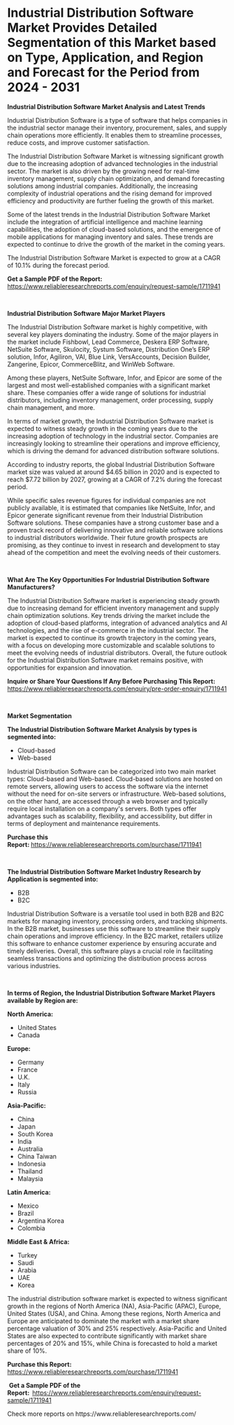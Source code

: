 <p><h1>Industrial Distribution Software Market Provides Detailed Segmentation of this Market based on Type, Application, and Region and Forecast for the Period from 2024 - 2031</h1></p><p><strong>Industrial Distribution Software Market Analysis and Latest Trends</strong></p>
<p><p>Industrial Distribution Software is a type of software that helps companies in the industrial sector manage their inventory, procurement, sales, and supply chain operations more efficiently. It enables them to streamline processes, reduce costs, and improve customer satisfaction.</p><p>The Industrial Distribution Software Market is witnessing significant growth due to the increasing adoption of advanced technologies in the industrial sector. The market is also driven by the growing need for real-time inventory management, supply chain optimization, and demand forecasting solutions among industrial companies. Additionally, the increasing complexity of industrial operations and the rising demand for improved efficiency and productivity are further fueling the growth of this market.</p><p>Some of the latest trends in the Industrial Distribution Software Market include the integration of artificial intelligence and machine learning capabilities, the adoption of cloud-based solutions, and the emergence of mobile applications for managing inventory and sales. These trends are expected to continue to drive the growth of the market in the coming years.</p><p>The Industrial Distribution Software Market is expected to grow at a CAGR of 10.1% during the forecast period.</p></p>
<p><strong>Get a Sample PDF of the Report:&nbsp;</strong> <a href="https://www.reliableresearchreports.com/enquiry/request-sample/1711941">https://www.reliableresearchreports.com/enquiry/request-sample/1711941</a></p>
<p>&nbsp;</p>
<p><strong>Industrial Distribution Software Major Market Players</strong></p>
<p><p>The Industrial Distribution Software market is highly competitive, with several key players dominating the industry. Some of the major players in the market include Fishbowl, Lead Commerce, Deskera ERP Software, NetSuite Software, Skulocity, Systum Software, Distribution One’s ERP solution, Infor, Agiliron, VAI, Blue Link, VersAccounts, Decision Builder, Zangerine, Epicor, CommerceBlitz, and WinWeb Software.</p><p>Among these players, NetSuite Software, Infor, and Epicor are some of the largest and most well-established companies with a significant market share. These companies offer a wide range of solutions for industrial distributors, including inventory management, order processing, supply chain management, and more.</p><p>In terms of market growth, the Industrial Distribution Software market is expected to witness steady growth in the coming years due to the increasing adoption of technology in the industrial sector. Companies are increasingly looking to streamline their operations and improve efficiency, which is driving the demand for advanced distribution software solutions.</p><p>According to industry reports, the global Industrial Distribution Software market size was valued at around $4.65 billion in 2020 and is expected to reach $7.72 billion by 2027, growing at a CAGR of 7.2% during the forecast period.</p><p>While specific sales revenue figures for individual companies are not publicly available, it is estimated that companies like NetSuite, Infor, and Epicor generate significant revenue from their Industrial Distribution Software solutions. These companies have a strong customer base and a proven track record of delivering innovative and reliable software solutions to industrial distributors worldwide. Their future growth prospects are promising, as they continue to invest in research and development to stay ahead of the competition and meet the evolving needs of their customers.</p></p>
<p>&nbsp;</p>
<p><strong>What Are The Key Opportunities For Industrial Distribution Software Manufacturers?</strong></p>
<p><p>The Industrial Distribution Software market is experiencing steady growth due to increasing demand for efficient inventory management and supply chain optimization solutions. Key trends driving the market include the adoption of cloud-based platforms, integration of advanced analytics and AI technologies, and the rise of e-commerce in the industrial sector. The market is expected to continue its growth trajectory in the coming years, with a focus on developing more customizable and scalable solutions to meet the evolving needs of industrial distributors. Overall, the future outlook for the Industrial Distribution Software market remains positive, with opportunities for expansion and innovation.</p></p>
<p><strong>Inquire or Share Your Questions If Any Before Purchasing This Report:</strong> <a href="https://www.reliableresearchreports.com/enquiry/pre-order-enquiry/1711941">https://www.reliableresearchreports.com/enquiry/pre-order-enquiry/1711941</a></p>
<p>&nbsp;</p>
<p><strong>Market Segmentation</strong></p>
<p><strong>The Industrial Distribution Software Market Analysis by types is segmented into:</strong></p>
<p><ul><li>Cloud-based</li><li>Web-based</li></ul></p>
<p><p>Industrial Distribution Software can be categorized into two main market types: Cloud-based and Web-based. Cloud-based solutions are hosted on remote servers, allowing users to access the software via the internet without the need for on-site servers or infrastructure. Web-based solutions, on the other hand, are accessed through a web browser and typically require local installation on a company's servers. Both types offer advantages such as scalability, flexibility, and accessibility, but differ in terms of deployment and maintenance requirements.</p></p>
<p><strong>Purchase this Report:&nbsp;</strong><a href="https://www.reliableresearchreports.com/purchase/1711941">https://www.reliableresearchreports.com/purchase/1711941</a></p>
<p>&nbsp;</p>
<p><strong>The Industrial Distribution Software Market Industry Research by Application is segmented into:</strong></p>
<p><ul><li>B2B</li><li>B2C</li></ul></p>
<p><p>Industrial Distribution Software is a versatile tool used in both B2B and B2C markets for managing inventory, processing orders, and tracking shipments. In the B2B market, businesses use this software to streamline their supply chain operations and improve efficiency. In the B2C market, retailers utilize this software to enhance customer experience by ensuring accurate and timely deliveries. Overall, this software plays a crucial role in facilitating seamless transactions and optimizing the distribution process across various industries.</p></p>
<p>&nbsp;</p>
<p><strong>In terms of Region, the Industrial Distribution Software Market Players available by Region are:</strong></p>
<p>
    <p> <strong> North America: </strong>
        <ul>
            <li>United States</li>
            <li>Canada</li>
        </ul>
        </p> 
    <p> <strong> Europe: </strong>
        <ul>
            <li>Germany</li>
            <li>France</li>
            <li>U.K.</li>
            <li>Italy</li>
            <li>Russia</li>
        </ul>
        </p> 
    <p> <strong> Asia-Pacific: </strong>
        <ul>
            <li>China</li>
            <li>Japan</li>
            <li>South Korea</li>
            <li>India</li>
            <li>Australia</li>
            <li>China Taiwan</li>
            <li>Indonesia</li>
            <li>Thailand</li>
            <li>Malaysia</li>
        </ul>
        </p> 
    <p> <strong> Latin America: </strong>
        <ul>
            <li>Mexico</li>
            <li>Brazil</li>
            <li>Argentina Korea</li>
            <li>Colombia</li>
        </ul>
        </p> 
    <p> <strong> Middle East & Africa: </strong>
        <ul>
            <li>Turkey</li>
            <li>Saudi</li>
            <li>Arabia</li>
            <li>UAE</li>
            <li>Korea</li>
        </ul>
    </p>
    </p>
<p><p>The industrial distribution software market is expected to witness significant growth in the regions of North America (NA), Asia-Pacific (APAC), Europe, United States (USA), and China. Among these regions, North America and Europe are anticipated to dominate the market with a market share percentage valuation of 30% and 25% respectively. Asia-Pacific and United States are also expected to contribute significantly with market share percentages of 20% and 15%, while China is forecasted to hold a market share of 10%.</p></p>
<p><strong>Purchase this Report: </strong><a href="https://www.reliableresearchreports.com/purchase/1711941">https://www.reliableresearchreports.com/purchase/1711941</a></p>
<p>&nbsp;<strong>Get a Sample PDF of the Report:&nbsp;&nbsp;</strong><a href="https://www.reliableresearchreports.com/enquiry/request-sample/1711941">https://www.reliableresearchreports.com/enquiry/request-sample/1711941</a></p>
<p><strong></strong></p>
<p>Check more reports on https://www.reliableresearchreports.com/</p>
